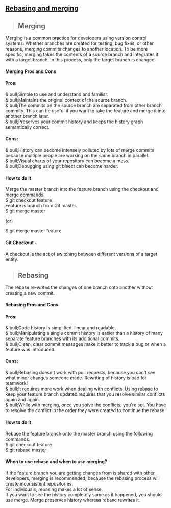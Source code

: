 ## [Rebasing and merging](https://prayuja-teli.github.io/Blog/Git)     


> ## Merging <br/>

Merging is a common practice for developers using version control systems. Whether branches are created for testing, bug fixes, or other reasons, merging commits changes to another location. To be more specific, merging takes the contents of a source branch and integrates it with a target branch. In this process, only the target branch is changed. 

#### Merging Pros and Cons<br/>

#### Pros:<br/>

& bull;Simple to use and understand and familiar.</br>
& bull;Maintains the original context of the source branch.<br/>
& bull;The commits on the source branch are separated from other branch commits. This can be useful if you want to take the feature and merge it into another branch later.<br/>
& bull;Preserves your commit history and keeps the history graph semantically correct.<br/>

#### Cons:<br/>
& bull;History can become intensely polluted by lots of merge commits because multiple people are working on the same branch in parallel.<br/>
& bull;Visual charts of your repository can become a mess.<br/>
& bull;Debugging using git bisect can become harder.<br/>

#### How to do it<br/>
Merge the master branch into the feature branch using the checkout and merge commands.<br/>
$ git checkout feature<br/> 
Feature is branch from Git master.<br/>
$ git merge master<br/>
 
(or)<br/>
 
$ git merge master feature<br/>

#### Git Checkout -<br/>

A checkout is the act of switching between different versions of a target entity.<br/>


> ## Rebasing <br/>
 
The rebase re-writes the changes of one branch onto another without creating a new commit.<br/>
 
#### Rebasing Pros and Cons <br/>

#### Pros: <br/>
& bull;Code history is simplified, linear and readable.<br/>
& bull;Manipulating a single commit history is easier than a history of many separate feature branches with its additional commits.<br/>
& bull;Clean, clear commit messages make it better to track a bug or when a feature was introduced.<br/>

#### Cons: <br/>

& bull;Rebasing doesn't work with pull requests, because you can't see what minor changes someone made. Rewriting of history is bad for teamwork!<br/>
& bull;It requires more work when dealing with conflicts. Using rebase to keep your feature branch updated requires that you resolve similar conflicts again and again.<br/>
& bull;While with merging, once you solve the conflicts, you're set. You have to resolve the conflict in the order they were created to continue the rebase.<br/>

#### How to do it<br/>
Rebase the feature branch onto the master branch using the following commands.<br/>
$ git checkout feature<br/>
$ git rebase master<br/>

#### When to use rebase and when to use merging?<br/>

If the feature branch you are getting changes from is shared with other developers, merging is recommended, because the rebasing process will create inconsistent repositories.<br/>
For individuals, rebasing makes a lot of sense.<br/>
If you want to see the history completely same as it happened, you should use merge. Merge preserves history whereas rebase rewrites it.<br/>












